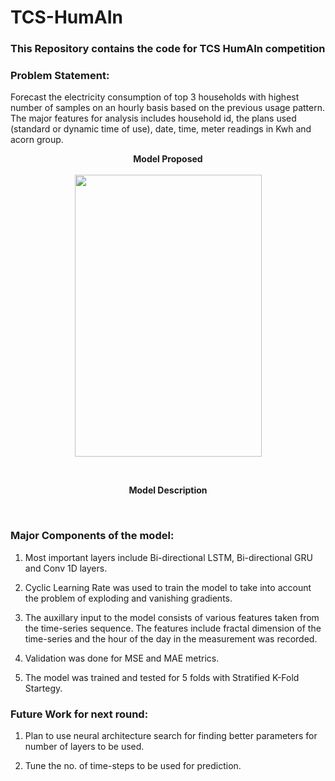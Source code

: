 # TCS-HumAIn
### This Repository contains the code for TCS HumAIn competition

### Problem Statement:

Forecast the electricity consumption of top 3 households with highest number of samples on an hourly basis based on the previous usage pattern. The major features for analysis includes household id, the plans used (standard or dynamic time of use), date, time, meter readings in Kwh and acorn group.


<p align="center">
<b>Model Proposed</b><br><br>
<img width="299" height="451" src="https://github.com/Sreyan88/TCS-HumAIn/blob/master/Extra/tatadiag.png">
</p></br>

<p align="center">
  <b> Model Description </b><br>
  </p></br>
  
 ### Major Components of the model:
 
 1. Most important layers include Bi-directional LSTM, Bi-directional GRU and Conv 1D layers.
 
 2. Cyclic Learning Rate was used to train the model to take into account the problem of exploding and vanishing gradients.
 
 3. The auxillary input to the model consists of various features taken from the time-series sequence. The features include fractal dimension of the time-series and the hour of the day in the measurement was recorded.
 
 4. Validation was done for MSE and MAE metrics.
 
 5. The model was trained and tested for 5 folds with Stratified K-Fold Startegy.
 
 
 ### Future Work for next round:
 
 1. Plan to use neural architecture search for finding better parameters for number of layers to be used.
 
 2. Tune the no. of time-steps to be used for prediction.
